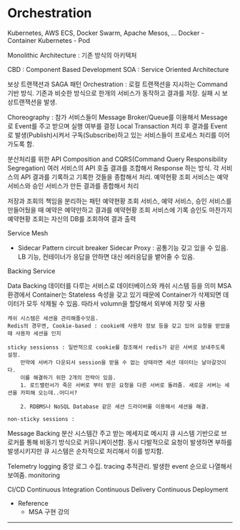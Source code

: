 Orchestration 
===
Kubernetes, AWS ECS, Docker Swarm, Apache Mesos, ...
Docker - Container
Kubernetes - Pod


Monolithic Architecture : 기존 방식의 아키텍처

CBD : Component Based Development
SOA : Service Oriented Architecture

보상 트랜잭션과 SAGA 패턴
  Orchestration : 로컬 트랜잭션을 지시하는 Command 기반 방식.
  기존과 비슷한 방식으로 한개의 서비스가 동작하고 결과를 저장.
  실패 시 보상트랜잭션을 발생.

  Choreography : 참가 서비스들이 Message Broker/Queue를 이용해서 Message로 Event를 주고 받으며 실행 여부를 결정
  Local Transaction 처리 후 결과를 Event로 발생(Publish)시켜서 구독(Subscribe)하고 있는 서비스들이 프로세스 처리를 이어가도록 함.

분산처리를 위한 API Composition and CQRS(Command Query Responsibility Segregation)
여러 서비스의 API 호출 결과를 조합해서 Response 하는 방식.
각 서비스의 API 결과를 기록하고 기록한 것들을 종합해서 처리.
예약현황 조회 서비스는 예약 서비스와 승인 서비스가 만든 결과를 종합해서 처리

저장과 조회의 책임을 분리하는 패턴
예약현황 조회 서비스, 예약 서비스, 승인 서비스를 만들어뒀을 때
예약은 예약만하고 결과를 예약현황 조회 서비스에 기록
승인도 마찬가지
예약현황 조회는 자신의 DB를 조회하여 결과 출력 

Service Mesh
  - Sidecar Pattern
  circuit breaker
   Sidecar Proxy : 공통기능 갖고 있을 수 있음. LB 기능, 컨테이너가 응답을 안하면 대신 에러응답을 뱉어줄 수 있음.

Backing Service
    
Data Backing
    데이터를 다루는 서비스로 데이터베이스와 캐쉬 시스템 등을 의미
    MSA 환경에서 Container는 Stateless 속성을 갖고 있기 때문에 Container가 삭제되면 데이터가 모두 삭제될 수 있음. 따라서 volumn을 할당해서 외부에 저장 및 사용

    캐쉬 시스템은 세션을 관리해줄수잇음.
    Redis의 경우엔, Cookie-based : cookie에 사용자 정보 등을 갖고 있어 요청을 받았을 때 사용자 세션을 인지
    
    sticky sessionss : 일반적으로 cookie를 참조해서 redis가 같은 서버로 보내주도록 설정.
        만약에 서버가 다운되서 session을 받을 수 없는 상태라면 세션 데이터는 날아갈것이다.
        이를 해결하기 위한 2개의 전략이 있음.
        1. 로드밸런서가 죽은 서버로 부터 받은 요청을 다른 서버로 돌려줌. 새로운 서버는 세션을 카피해 오는데..어디서?

        2. RDBMS나 NoSQL Database 같은 세션 드라이버를 이용해서 세션을 해결.

    non-sticky sessions : 
Message Backing
  분산 시스템간 주고 받는 메세지로 메시지 큐 시스템 기반으로 브로커를 통해 비동기 방식으로 커뮤니케이션함.
  동시 다발적으로 요청이 발생하면 부하를 발생시키지만 큐 시스템은 순차적으로 처리해서 이를 방지함.



Telemetry
  logging
    중앙 로그 수집.
  tracing
    추적관리. 발생한 event 순으로 나열해서 보여줌.
  monitoring



CI/CD
  Continuous Integration
  Continuous Delivery
  Continuous Deployment


- Reference
  - MSA 구현 강의


---


